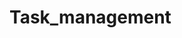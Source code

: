 # Task_management
<!-- env data -->
<!-- PORT=5000
MONGO_URL="mongodb://127.0.0.1/project_management"
JWT_SECRET= "projectmanagement"
 -->